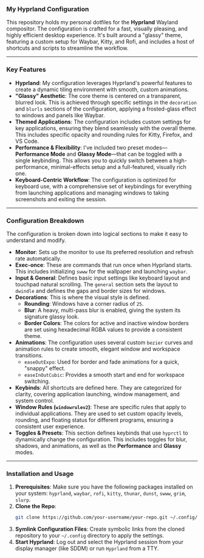 ### My Hyprland Configuration

This repository holds my personal dotfiles for the **Hyprland** Wayland compositor. The configuration is crafted for a fast, visually pleasing, and highly efficient desktop experience. It's built around a "glassy" theme, featuring a custom setup for Waybar, Kitty, and Rofi, and includes a host of shortcuts and scripts to streamline the workflow.

-----

### Key Features

  * **Hyprland**: My configuration leverages Hyprland's powerful features to create a dynamic tiling environment with smooth, custom animations.
  * **"Glassy" Aesthetic**: The core theme is centered on a transparent, blurred look. This is achieved through specific settings in the `decoration` and `blurls` sections of the configuration, applying a frosted-glass effect to windows and panels like Waybar.
  * **Themed Applications**: The configuration includes custom settings for key applications, ensuring they blend seamlessly with the overall theme. This includes specific opacity and rounding rules for Kitty, Firefox, and VS Code.
  * **Performance & Flexibility**: I've included two preset modes—**Performance Mode** and **Glassy Mode**—that can be toggled with a single keybinding. This allows you to quickly switch between a high-performance, minimal-effects setup and a full-featured, visually rich one.
  * **Keyboard-Centric Workflow**: The configuration is optimized for keyboard use, with a comprehensive set of keybindings for everything from launching applications and managing windows to taking screenshots and exiting the session.

-----

### Configuration Breakdown

The configuration is broken down into logical sections to make it easy to understand and modify.

  * **Monitor**: Sets up the monitor to use its preferred resolution and refresh rate automatically.
  * **Exec-once**: These are commands that run once when Hyprland starts. This includes initializing `swww` for the wallpaper and launching `waybar`.
  * **Input & General**: Defines basic input settings like keyboard layout and touchpad natural scrolling. The `general` section sets the layout to `dwindle` and defines the gaps and border sizes for windows.
  * **Decorations**: This is where the visual style is defined.
      * **Rounding**: Windows have a corner radius of `25`.
      * **Blur**: A heavy, multi-pass blur is enabled, giving the system its signature glassy look.
      * **Border Colors**: The colors for active and inactive window borders are set using hexadecimal RGBA values to provide a consistent theme.
  * **Animations**: The configuration uses several custom `bezier` curves and animation rules to create smooth, elegant window and workspace transitions.
      * `easeOutExpo`: Used for border and fade animations for a quick, "snappy" effect.
      * `easeInOutCubic`: Provides a smooth start and end for workspace switching.
  * **Keybinds**: All shortcuts are defined here. They are categorized for clarity, covering application launching, window management, and system control.
  * **Window Rules (`windowrulev2`)**: These are specific rules that apply to individual applications. They are used to set custom opacity levels, rounding, and floating status for different programs, ensuring a consistent user experience.
  * **Toggles & Presets**: This section defines keybinds that use `hyprctl` to dynamically change the configuration. This includes toggles for blur, shadows, and animations, as well as the **Performance** and **Glassy** modes.

-----

### Installation and Usage

1.  **Prerequisites**: Make sure you have the following packages installed on your system: `hyprland`, `waybar`, `rofi`, `kitty`, `thunar`, `dunst`, `swww`, `grim`, `slurp`.
2.  **Clone the Repo**:
    ```bash
    git clone https://github.com/your-username/your-repo.git ~/.config/hyprland-dotfiles
    ```
3.  **Symlink Configuration Files**: Create symbolic links from the cloned repository to your `~/.config` directory to apply the settings.
4.  **Start Hyprland**: Log out and select the Hyprland session from your display manager (like SDDM) or run `Hyprland` from a TTY.
